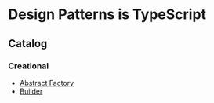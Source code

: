 # Design Patterns is TypeScript

## Catalog

### Creational

- [Abstract Factory](./src/AbstractFactory/README.md)
- [Builder](./src/Builder/README.md)
